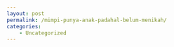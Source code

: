 ```yaml
---
layout: post
permalink: /mimpi-punya-anak-padahal-belum-menikah/
categories:
    - Uncategorized
---
```



